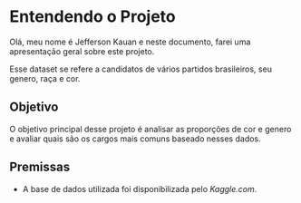# Entendendo o Projeto

Olá, meu nome é Jefferson Kauan e neste documento, farei uma apresentação geral sobre este projeto.

Esse dataset se refere a candidatos de vários partidos brasileiros, seu genero, raça e cor. 

## Objetivo

O objetivo principal desse projeto é analisar as proporções de cor e genero e avaliar quais são os cargos mais comuns baseado nesses dados.

## Premissas

- A base de dados utilizada foi disponibilizada pelo *Kaggle.com*.
